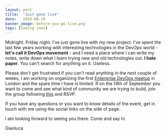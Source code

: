```yaml
---
layout: post
title:  "Just gone live"
date:   2016-08-19
banner_image: before-you-go-live.png
tags: [Coming soon]
---
```


Midnight. Friday night. I've just gone live with my new project. 
I've spent the last few years working with interesting technologies in the DevOps world - **let's call it DevOps movement** - and I need a place where I can write my notes, 
write down what I learn trying new and old technologies out. **I hate paper**. You can't search for anything on it. Useless.

Please don't get frustrated if you can't read anything in the next couple of weeks, I am working on organizing the first [Enterprise DevOps meetup](http://www.meetup/entdevops) in London and the spare time I have is limited.
If on the 14th of September you want to come and see what kind of community we are trying to build, join the group following [this](http://wwww.meetup.com/entdevops) and RSVP.

If you have any questions or you want to know details of the event, get in touch with me using the social links on the side of page.

I am looking forward to seeing you there. Come and say hi.

Gianluca

